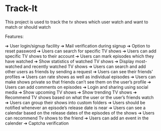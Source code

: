 # Track-It

This project is used to track the tv shows which user watch and want to match or should watch

Features:

➔ User login/signup facility
➔ Mail verification during signup
➔ Option to reset password
➔ Users can search for specific TV shows
➔ Users can add specific TV shows to their account
➔ Users can mark episodes which they have watched
➔ Show statistics of watched TV shows
➔ Display most-watched and recently watched TV shows
➔ Users can search and add other users as friends by sending a request
➔ Users can see their friends’ profiles
➔ Users can rate shows as well as individual episodes
➔ Users can make shows private so that friends can’t see them on the user’s profile
➔ Users can add comments on episodes
➔ Login and sharing using social media
➔ Show upcoming TV shows
➔ Show trending TV shows
➔ Recommend TV shows based on what the user or the user’s friends watch
➔ Users can group their shows into custom folders
➔ Users should be notified whenever an episode’s release date is near
➔ Users can see a calendar based on the release dates of the episodes of the shows
➔ Users can recommend Tv shows to the friend
➔ Users can add an event in the calender
➔ Captcha verification
